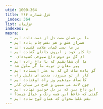 ```yaml
---
utid: 1000-364
title: غزل شماره ۳۶۴
_index: 364
list: غزلیات
indexes: م
mesra:
  - ما بی غمان مست دل از دست داده ایم
  - همراز عشق و هم نفس جام باده ایم
  - بر ما بسی کمان ملامت کشیده اند
  - تا کار خود ز ابروی جانان گشاده ایم
  - ‌ ای گل تو دوش داغ صبوحی کشیده‌ای
  - ما آن شقایقیم که با داغ زاده ایم
  - پیر مغان ز توبه ما گر ملول شد
  - گو باده صاف کن که به عذر ایستاده ایم
  - کار از تو میرود، مددی ای دلیل راه
  - کانصاف میدهیم وز راه اوفتاده ایم
  - چون لاله می مبین و قدح در میان کار
  - این داغ بین که بر دل خونین نهاده ایم
  - گفتی که حافظ این همه رنگ و خیال چیست؟
  - نقش غلط مخوان که همان لوح ساده ایم
---
```

